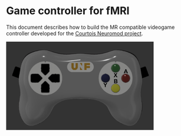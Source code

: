 # Game controller for fMRI

This document describes how to build the MR compatible videogame controller developed for the [Courtois Neuromod project](https://www.cneuromod.ca/).

<img src="./source/_static/body/controller_model.png" alt="Switch assembly exploded view" width="400"/>
